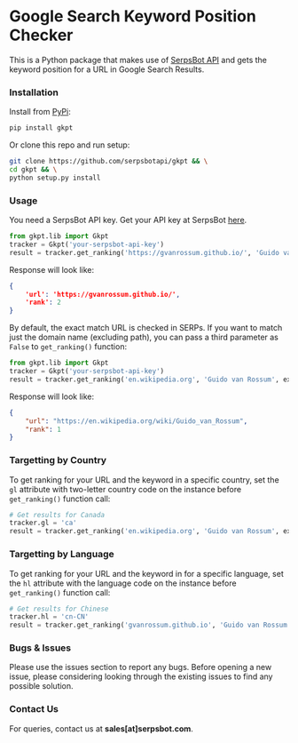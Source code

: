 # Google Search Keyword Position Checker
This is a Python package that makes use of [SerpsBot API](https://serpsbot.com) and gets the keyword position for a URL in Google Search Results.

### Installation
Install from [PyPi](https://pypi.org/project/gkpt/):
```bash
pip install gkpt
```

Or clone this repo and run setup:

```bash
git clone https://github.com/serpsbotapi/gkpt && \
cd gkpt && \
python setup.py install
```

### Usage
You need a SerpsBot API key. Get your API key at SerpsBot [here](https://serpsbot.com).

```python
from gkpt.lib import Gkpt
tracker = Gkpt('your-serpsbot-api-key')
result = tracker.get_ranking('https://gvanrossum.github.io/', 'Guido van Rossum')
```

Response will look like:
```json
{
    'url': 'https://gvanrossum.github.io/',
    'rank': 2
}
```

By default, the exact match URL is checked in SERPs. If you want to match just the domain name (excluding path), you can pass a third parameter as `False` to `get_ranking()` function:

```python
from gkpt.lib import Gkpt
tracker = Gkpt('your-serpsbot-api-key')
result = tracker.get_ranking('en.wikipedia.org', 'Guido van Rossum', exactMatchUrl=False)
```
Response will look like:
```json
{
    "url": "https://en.wikipedia.org/wiki/Guido_van_Rossum",
    "rank": 1
}
```

### Targetting by Country
To get ranking for your URL and the keyword in a specific country, set the `gl` attribute with two-letter country code on the instance before `get_ranking()` function call:

```python
# Get results for Canada
tracker.gl = 'ca'
result = tracker.get_ranking('en.wikipedia.org', 'Guido van Rossum', exactMatchUrl=False)
```

### Targetting by Language
To get ranking for your URL and the keyword in for a specific language, set the `hl` attribute with the language code on the instance before `get_ranking()` function call:

```python
# Get results for Chinese
tracker.hl = 'cn-CN'
result = tracker.get_ranking('gvanrossum.github.io', 'Guido van Rossum', exactMatchUrl=False)
```

### Bugs & Issues
Please use the issues section to report any bugs. Before opening a new issue, please considering looking through the existing issues to find any possible solution.

### Contact Us
For queries, contact us at **sales[at]serpsbot.com**.